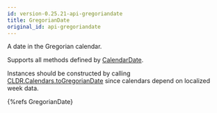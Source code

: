 ```yaml
---
id: version-0.25.21-api-gregoriandate
title: GregorianDate
original_id: api-gregoriandate
---
```


A date in the Gregorian calendar.

Supports all methods defined by [CalendarDate](api-calendardate.html).

Instances should be constructed by calling [CLDR.Calendars.toGregorianDate](api-cldr-calendars.html#togregoriandate) since calendars depend on localized week data.

{%refs GregorianDate}
